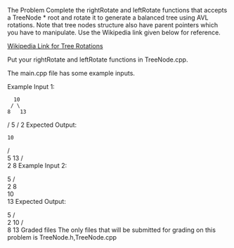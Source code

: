 The Problem
Complete the rightRotate and leftRotate functions that accepts a TreeNode \* root and rotate it to generate a balanced tree using AVL rotations. Note that tree nodes structure also have parent pointers which you have to manipulate. Use the Wikipedia link given below for reference.

[Wikipedia Link for Tree Rotations](https://en.wikipedia.org/wiki/Tree_rotation#Illustration)

Put your rightRotate and leftRotate functions in TreeNode.cpp.

The main.cpp file has some example inputs.

Example Input 1:

      10
     / \
    8   13

/
5
/
2
Expected Output:

    10

/ \
 5 13
/ \
2 8
Example Input 2:

5
/ \
2 8
\
 10
\
 13
Expected Output:

5
/ \
2 10
/ \
 8 13
Graded files
The only files that will be submitted for grading on this problem is TreeNode.h,TreeNode.cpp
